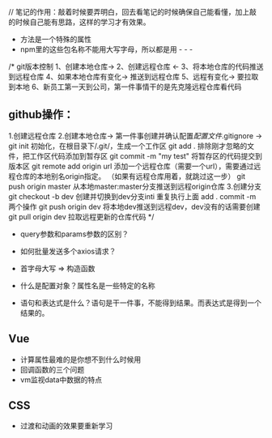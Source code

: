// 笔记的作用：敲着时候要弄明白，回去看笔记的时候确保自己能看懂，加上敲的时候自己能有思路，这样的学习才有效果。

- 方法是一个特殊的属性
- npm里的这些包名称不能用大写字母，所以都是用 - - -

/* git版本控制 
1、创建本地仓库-> 2、创建远程仓库 <- 3、将本地仓库的代码推送到远程仓库
4、如果本地仓库有变化-> 推送到远程仓库
5、远程有变化-> 要拉取到本地
6、新员工第一天到公司，第一件事情干的是先克隆远程仓库看代码

## github操作：
1.创建远程仓库
2.创建本地仓库-> 第一件事创建并确认配置*配置文件*.gitignore ->
  git init 初始化，在根目录下/.git/，生成一个工作区
  git add . 排除刚才忽略的文件，把工作区代码添加到暂存区
  git commit -m "my test" 将暂存区的代码提交到版本区
  git remote add origin url  添加一个远程仓库（需要一个url），需要通过远程仓库的本地别名origin指定。
  （如果有远程仓库用着，就跳过这一步）
  git push origin master  从本地master:master分支推送到远程origin仓库
3.创建分支
  git checkout -b dev  创建并切换到dev分支inti
  重复执行上面 add .  commit -m 两个操作
  git push origin dev  将本地dev推送到远程dev，dev没有的话需要创建
  git pull origin dev  拉取远程更新的仓库代码
*/

- query参数和params参数的区别？

- 如何批量发送多个axios请求？

- 首字母大写 => 构造函数

- 什么是配置对象？属性名是一些特定的名称
- 语句和表达式是什么？语句是干一件事，不能得到结果。而表达式是得到一个结果的。


## Vue
- 计算属性最难的是你想不到什么时候用
- 回调函数的三个问题
- vm监视data中数据的特点


## CSS
* 过渡和动画的效果要重新学习